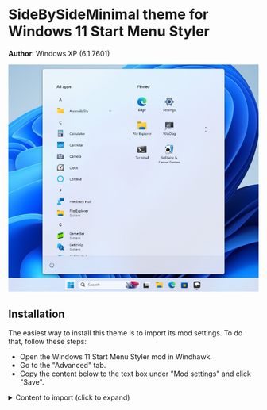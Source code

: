 # SideBySideMinimal theme for Windows 11 Start Menu Styler

**Author**: Windows XP (6.1.7601)

![Screenshot](screenshot.png)

## Installation

The easiest way to install this theme is to import its mod settings. To do that,
follow these steps:

* Open the Windows 11 Start Menu Styler mod in Windhawk.
* Go to the "Advanced" tab.
* Copy the content below to the text box under "Mod settings" and click "Save".

<details>
<summary>Content to import (click to expand)</summary>

```json
{
  "controlStyles[0].target": "Windows.UI.Xaml.Controls.Grid#UndockedRoot",
  "controlStyles[0].styles[0]": "Visibility=Visible",
  "controlStyles[0].styles[1]": "Width=320",
  "controlStyles[0].styles[2]": "Transform3D:=<CompositeTransform3D TranslateX=\"150\" />",
  "controlStyles[0].styles[3]": "Margin=-80,-20,0,0",
  "controlStyles[0].styles[4]": "Padding=0,0,0,0",
  "controlStyles[1].target": "Windows.UI.Xaml.Controls.Grid#AllAppsRoot",
  "controlStyles[1].styles[0]": "Visibility=Visible",
  "controlStyles[1].styles[1]": "Width=320",
  "controlStyles[1].styles[2]": "Transform3D:=<CompositeTransform3D TranslateX=\"-800\" />",
  "controlStyles[1].styles[3]": "Margin=-30,-20,0,0",
  "controlStyles[2].target": "Windows.UI.Xaml.Controls.Grid#ShowMoreSuggestions",
  "controlStyles[2].styles[0]": "Visibility=Collapsed",
  "controlStyles[3].target": "Windows.UI.Xaml.Controls.Grid#SuggestionsParentContainer",
  "controlStyles[3].styles[0]": "Visibility=Collapsed",
  "controlStyles[4].target": "Windows.UI.Xaml.Controls.Grid#TopLevelSuggestionsListHeader",
  "controlStyles[4].styles[0]": "Visibility=Collapsed",
  "controlStyles[5].target": "StartDocked.SearchBoxToggleButton",
  "controlStyles[5].styles[0]": "Height=0",
  "controlStyles[5].styles[1]": "Width=0",
  "controlStyles[6].target": "Windows.UI.Xaml.Controls.Grid#TopLevelRoot > Windows.UI.Xaml.Controls.Border",
  "controlStyles[6].styles[0]": "Visibility=Collapsed",
  "controlStyles[7].target": "Windows.UI.Xaml.Controls.Button#CloseAllAppsButton",
  "controlStyles[7].styles[0]": "Visibility=Collapsed",
  "controlStyles[8].target": "StartDocked.PowerOptionsView",
  "controlStyles[8].styles[0]": "Margin=-575,0,0,0",
  "controlStyles[9].target": "StartDocked.UserTileView",
  "controlStyles[9].styles[0]": "Visibility=Collapsed"
}
```
</details>
